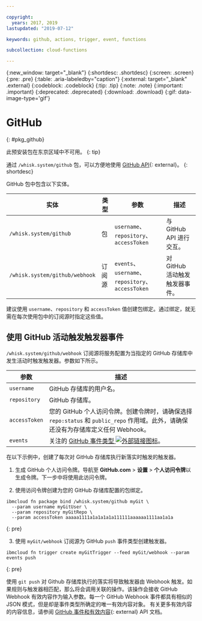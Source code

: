 ```yaml
---

copyright:
  years: 2017, 2019
lastupdated: "2019-07-12"

keywords: github, actions, trigger, event, functions

subcollection: cloud-functions

---
```


{:new_window: target="_blank"}
{:shortdesc: .shortdesc}
{:screen: .screen}
{:pre: .pre}
{:table: .aria-labeledby="caption"}
{:external: target="_blank" .external}
{:codeblock: .codeblock}
{:tip: .tip}
{:note: .note}
{:important: .important}
{:deprecated: .deprecated}
{:download: .download}
{:gif: data-image-type='gif'}


# GitHub
{: #pkg_github}

此预安装包在东京区域中不可用。
{: tip}

通过 `/whisk.system/github` 包，可以方便地使用 [GitHub API](https://developer.github.com/){: external}。
{: shortdesc}

GitHub 包中包含以下实体。

|实体|类型|参数|描述|
| --- | --- | --- | --- |
|`/whisk.system/github`|包|`username`、`repository`、`accessToken`|与 GitHub API 进行交互。|
|`/whisk.system/github/webhook`|订阅源|`events`、`username`、`repository`、`accessToken`|对 GitHub 活动触发触发器事件。|

建议使用 `username`、`repository` 和 `accessToken` 值创建包绑定。通过绑定，就无需在每次使用包中的订阅源时指定这些值。

## 使用 GitHub 活动触发触发器事件

`/whisk.system/github/webhook` 订阅源将服务配置为当指定的 GitHub 存储库中发生活动时触发触发器。参数如下所示。

|参数|描述|
| --- | --- |
|`username`|GitHub 存储库的用户名。|
|`repository`|GitHub 存储库。|
|`accessToken`|您的 GitHub 个人访问令牌。创建令牌时，请确保选择 `repo:status` 和 `public_repo` 作用域。此外，请确保还没有为存储库定义任何 Webhook。|
|`events`|关注的 [GitHub 事件类型 ![外部链接图标](../icons/launch-glyph.svg "外部链接图标")](https://developer.github.com/v3/activity/events/types/)。|

在以下示例中，创建了每次对 GitHub 存储库执行新落实时触发的触发器。

1. 生成 GitHub 个人访问令牌。导航至 **GitHub.com** > **设置** > **个人访问令牌**以生成令牌。下一步中将使用此访问令牌。

2. 使用访问令牌创建为您的 GitHub 存储库配置的包绑定。
  ```
  ibmcloud fn package bind /whisk.system/github myGit \
    --param username myGitUser \
    --param repository myGitRepo \
    --param accessToken aaaaa1111a1a1a1a1a111111aaaaaa1111aa1a1a
  ```
  {: pre}

3. 使用 `myGit/webhook` 订阅源为 GitHub `push` 事件类型创建触发器。
  ```
  ibmcloud fn trigger create myGitTrigger --feed myGit/webhook --param events push
  ```
  {: pre}

  使用 `git push` 对 Github 存储库执行的落实将导致触发器由 Webhook 触发。如果规则与触发器相匹配，那么将会调用关联的操作。该操作会接收 GitHub Webhook 有效内容作为输入参数。每一个 GitHub Webhook 事件都具有相似的 JSON 模式，但是却是事件类型所确定的唯一有效内容对象。
有关更多有效内容的内容信息，请参阅 [GitHub 事件和有效内容](https://developer.github.com/v3/activity/events/types/){: external} API 文档。



